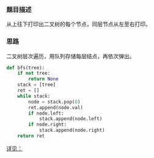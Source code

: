 ### 题目描述

从上往下打印出二叉树的每个节点，同层节点从左至右打印。

### 思路

二叉树层次遍历，用队列存储每层结点，再依次弹出。

```python
def bfs(tree):
    if not tree:
        return None
    stack = [tree]
    ret = []
    while stack:
        node = stack.pop(0)
        ret.append(node.val)
        if node.left:
            stack.append(node.left)
        if node.right:
            stack.append(node.right)
    return ret
```

[详见：](<https://github.com/JunchuangYang/PythonInterView/blob/master/Python%E5%89%91%E6%8C%87Offer/018_%E4%BA%8C%E5%8F%89%E6%A0%91%E7%9A%84%E9%95%9C%E5%83%8F/018.py>)

